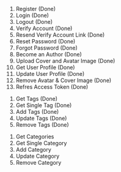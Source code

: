 <!-- USER Todos -->

1. Register (Done)
2. Login (Done)
3. Logout (Done)
4. Verify Account (Done)
5. Resend Verify Account Link (Done)
6. Reset Password (Done)
7. Forgot Password (Done)
8. Become an Author (Done)
9. Upload Cover and Avatar Image (Done)
10. Get User Profile (Done)
11. Update User Profile (Done)
12. Remove Avatar & Cover Image (Done)
13. Refres Access Token (Done)

<!-- TAGS Todos -->

1. Get Tags (Done)
2. Get Single Tag (Done)
3. Add Tags (Done)
4. Update Tags (Done)
5. Remove Tags (Done)

<!-- CATEGORY Todos -->

1. Get Categories
2. Get Single Category
3. Add Category
4. Update Category
5. Remove Category
